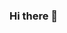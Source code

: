 ### Hi there 👋

<!--
**SarkerNayon/SarkerNayon** is a ✨ _special_ ✨ repository because its `README.md` (this file) appears on your GitHub profile.

Here are some ideas to get you started:

- 🔭 I’m currently working on :- Samsung
- 🌱 I’m currently learning :- Java, Python, MobileAutomation
- 👯 I’m looking to collaborate on :- MobileAutomation
- 🤔 I’m looking for help with :- Moving To CA
- 💬 Ask me about :- How To Build A Computer.
- 📫 How to reach me:- Nynsrker@gmail.com
- 😄 Pronouns:- He/Him
- ⚡ Fun fact:- Fishing and Computer Nard.
-->
